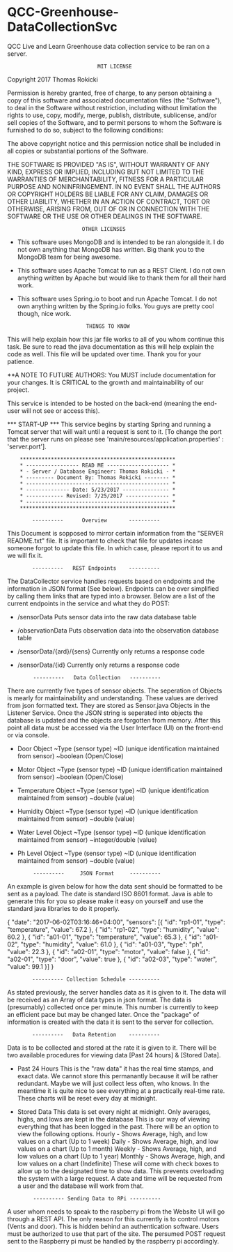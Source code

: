 # QCC-Greenhouse-DataCollectionSvc
QCC Live and Learn Greenhouse data collection service to be ran on a server.

                                 MIT LICENSE

Copyright 2017 Thomas Rokicki

Permission is hereby granted, free of charge, to any person obtaining a copy of 
this software and associated documentation files (the "Software"), to deal in the 
Software without restriction, including without limitation the rights to use, 
copy, modify, merge, publish, distribute, sublicense, and/or sell copies of the 
Software, and to permit persons to whom the Software is furnished to do so, 
subject to the following conditions:

The above copyright notice and this permission notice shall be included in all 
copies or substantial portions of the Software.

THE SOFTWARE IS PROVIDED "AS IS", WITHOUT WARRANTY OF ANY KIND, EXPRESS OR IMPLIED, 
INCLUDING BUT NOT LIMITED TO THE WARRANTIES OF MERCHANTABILITY, FITNESS FOR A 
PARTICULAR PURPOSE AND NONINFRINGEMENT. IN NO EVENT SHALL THE AUTHORS OR COPYRIGHT 
HOLDERS BE LIABLE FOR ANY CLAIM, DAMAGES OR OTHER LIABILITY, WHETHER IN AN ACTION 
OF CONTRACT, TORT OR OTHERWISE, ARISING FROM, OUT OF OR IN CONNECTION WITH THE 
SOFTWARE OR THE USE OR OTHER DEALINGS IN THE SOFTWARE.

                            OTHER LICENSES
- This software uses MongoDB and is intended to be ran alongside it. I do not own
anything that MongoDB has written. Big thank you to the MongoDB team for being
awesome.
- This software uses Apache Tomcat to run as a REST Client. I do not own anything
written by Apache but would like to thank them for all their hard work.
- This software uses Spring.io to boot and run Apache Tomcat. I do not own anything
written by the Spring.io folks. You guys are pretty cool though, nice work.

                            THINGS TO KNOW

This will help explain how this jar file works to all of you whom continue this
task. Be sure to read the java documentation as this will help explain the code
as well.
This file will be updated over time. Thank you for your patience. 

**A NOTE TO FUTURE AUTHORS: You MUST include documentation for your changes. It
is CRITICAL to the growth and maintainability of our project. 

This service is intended to be hosted on the back-end (meaning the end-user 
will not see or access this). 

*** START-UP ***
This service begins by starting Spring and running a Tomcat server that will 
wait until a request is sent to it. [To change the port that the server runs on
please see 'main/resources/application.properties' : 'server.port'].


		**************************************************
		* ----------------- READ ME -------------------- *
		* - Server / Database Engineer: Thomas Rokicki - *
		* --------- Document By: Thomas Rokicki -------- *
		* ---------------------------------------------- *
		* -------------- Date: 5/23/2017 --------------- *
		* ------------ Revised: 7/25/2017 -------------- *
		* ---------------------------------------------- *
		**************************************************

			----------      Overview       ----------

This Document is sopposed to mirror certain information from the "SERVER README.txt"
file. It is important to check that file for updates incase someone forgot to
update this file. In which case, please report it to us and we will fix it.

			----------   REST Endpoints    ----------
The DataCollector service handles requests based on endpoints and the information
in JSON format (See below). Endpoints can be over simplified by calling them links
that are typed into a browser. Below are a list of the current endpoints in the 
service and what they do
POST:
 - /sensorData
	Puts sensor data into the raw data database table
 - /observationData
	Puts observation data into the observation database table
 - /sensorData/{ard}/{sens}
	Currently only returns a response code
 - /sensorData/{id}
	Currently only returns a response code
	
			----------   Data Collection   ----------

There are currently five types of sensor objects. The seperation of Objects is 
mearly for maintainability and understanding. These values are derived from json
formatted text. They are stored as Sensor.java Objects in the Listener Service.
Once the JSON string is seperated into objects the database is updated and the
objects are forgotten from memory. After this point all data must be accessed via
the User Interface (UI) on the front-end or via console.

 - Door Object
	~Type (sensor type)
	~ID (unique identification maintained from sensor)
	~boolean (Open/Close)

 - Motor Object
 	~Type (sensor type)
	~ID (unique identification maintained from sensor)
	~boolean (Open/Close)
	
 - Temperature Object
 	~Type (sensor type)
	~ID (unique identification maintained from sensor)
	~double (value)
	
 - Humidity Object
	~Type (sensor type)
	~ID (unique identification maintained from sensor)
	~double (value)
	
 - Water Level Object
 	~Type (sensor type)
	~ID (unique identification maintained from sensor)
	~integer/double (value)
	
 - Ph Level Object
 	~Type (sensor type)
	~ID (unique identification maintained from sensor)
	~double (value)
	
			----------     JSON Format     ----------
An example is given below for how the data sent should be formatted to be sent as
a payload. The date is standard ISO 8601 format. Java is able to generate this for
you so please make it easy on yourself and use the standard java libraries to do 
it properly.

{
	"date": "2017-06-02T03:16:46+04:00",
	"sensors": [{
		"id": "rp1-01",
		"type": "temperature",
		"value": 67.2
	}, {
		"id": "rp1-02",
		"type": "humidity",
		"value": 60.2
	}, {
		"id": "a01-01",
		"type": "temperature",
		"value": 65.3
	}, {
		"id": "a01-02",
		"type": "humidity",
		"value": 61.0
	}, {
		"id": "a01-03",
		"type": "ph",
		"value": 22.3
	}, {
		"id": "a02-01",
		"type": "motor",
		"value": false
	}, {
		"id": "a02-01",
		"type": "door",
		"value": true
	}, {
		"id": "a02-03",
		"type": "water",
		"value": 99.1
	}]
}
			

			---------- Collection Schedule ----------

As stated previously, the server handles data as it is given to it. The data will 
be received as an Array of data types in json format. The data is (presumably) 
collected once per minute. This number is currently to keep an efficient pace but 
may be changed later. Once the "package" of information is created with the data 
it is sent to the server for collection. 

			----------   Data Retention    ----------

Data is to be collected and stored at the rate it is given to it. There will be two
available procedures for viewing data [Past 24 hours] & [Stored Data].

 - Past 24 Hours
This is the "raw data" it has the real time stamps, and exact data. We cannot store 
this permanantly because it will be rather redundant. Maybe we will just collect less 
often, who knows. In the meantime it is quite nice to see everything at a practically
real-time rate. These charts will be reset every day at midnight.

 - Stored Data
This data is set every night at midnight. Only averages, highs, and lows are kept in 
the database This is our way of viewing everything that has been logged in the past. 
There will be an option to view the following options.
 Hourly - Shows Average, high, and low values on a chart (Up to 1 week)
 Daily - Shows Average, high, and low values on a chart (Up to 1 month)
 Weekly - Shows Average, high, and low values on a chart (Up to 1 year)
 Monthly - Shows Average, high, and low values on a chart (Indefinite)
These will come with check boxes to allow up to the designated time to show data.
This prevents overloading the system with a large request. A date and time will be 
requested from a user and the database will work from that.


			---------- Sending Data to RPi ----------
A user whom needs to speak to the raspberry pi from the Website UI will go through a 
REST API. The only reason for this currently is to control motors (Vents and door). 
This is hidden behind an authentication software. Users must be authorized to use that 
part of the site. The persumed POST request sent to the Raspberry pi must be handled 
by the raspberry pi accordingly.	

